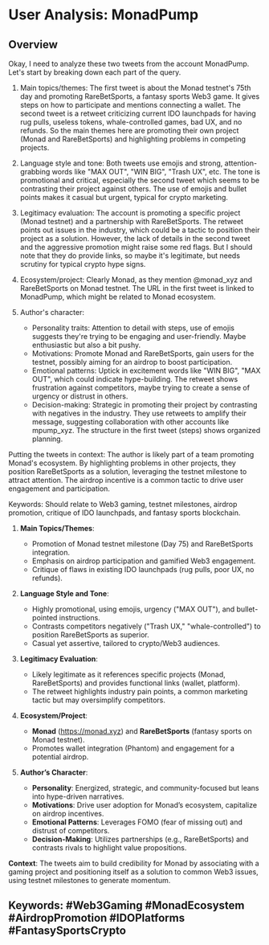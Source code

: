 # User Analysis: MonadPump

## Overview

<think>
Okay, I need to analyze these two tweets from the account MonadPump. Let's start by breaking down each part of the query.

1. Main topics/themes: The first tweet is about the Monad testnet's 75th day and promoting RareBetSports, a fantasy sports Web3 game. It gives steps on how to participate and mentions connecting a wallet. The second tweet is a retweet criticizing current IDO launchpads for having rug pulls, useless tokens, whale-controlled games, bad UX, and no refunds. So the main themes here are promoting their own project (Monad and RareBetSports) and highlighting problems in competing projects.

2. Language style and tone: Both tweets use emojis and strong, attention-grabbing words like "MAX OUT", "WIN BIG", "Trash UX", etc. The tone is promotional and critical, especially the second tweet which seems to be contrasting their project against others. The use of emojis and bullet points makes it casual but urgent, typical for crypto marketing.

3. Legitimacy evaluation: The account is promoting a specific project (Monad testnet) and a partnership with RareBetSports. The retweet points out issues in the industry, which could be a tactic to position their project as a solution. However, the lack of details in the second tweet and the aggressive promotion might raise some red flags. But I should note that they do provide links, so maybe it's legitimate, but needs scrutiny for typical crypto hype signs.

4. Ecosystem/project: Clearly Monad, as they mention @monad_xyz and RareBetSports on Monad testnet. The URL in the first tweet is linked to MonadPump, which might be related to Monad ecosystem.

5. Author's character:
   - Personality traits: Attention to detail with steps, use of emojis suggests they're trying to be engaging and user-friendly. Maybe enthusiastic but also a bit pushy.
   - Motivations: Promote Monad and RareBetSports, gain users for the testnet, possibly aiming for an airdrop to boost participation.
   - Emotional patterns: Uptick in excitement words like "WIN BIG", "MAX OUT", which could indicate hype-building. The retweet shows frustration against competitors, maybe trying to create a sense of urgency or distrust in others.
   - Decision-making: Strategic in promoting their project by contrasting with negatives in the industry. They use retweets to amplify their message, suggesting collaboration with other accounts like mpump_xyz. The structure in the first tweet (steps) shows organized planning.

Putting the tweets in context: The author is likely part of a team promoting Monad's ecosystem. By highlighting problems in other projects, they position RareBetSports as a solution, leveraging the testnet milestone to attract attention. The airdrop incentive is a common tactic to drive user engagement and participation.

Keywords: Should relate to Web3 gaming, testnet milestones, airdrop promotion, critique of IDO launchpads, and fantasy sports blockchain.
</think>

1. **Main Topics/Themes**:  
   - Promotion of Monad testnet milestone (Day 75) and RareBetSports integration.  
   - Emphasis on airdrop participation and gamified Web3 engagement.  
   - Critique of flaws in existing IDO launchpads (rug pulls, poor UX, no refunds).  

2. **Language Style and Tone**:  
   - Highly promotional, using emojis, urgency ("MAX OUT"), and bullet-pointed instructions.  
   - Contrasts competitors negatively ("Trash UX," "whale-controlled") to position RareBetSports as superior.  
   - Casual yet assertive, tailored to crypto/Web3 audiences.  

3. **Legitimacy Evaluation**:  
   - Likely legitimate as it references specific projects (Monad, RareBetSports) and provides functional links (wallet, platform).  
   - The retweet highlights industry pain points, a common marketing tactic but may oversimplify competitors.  

4. **Ecosystem/Project**:  
   - **Monad** (https://monad.xyz) and **RareBetSports** (fantasy sports on Monad testnet).  
   - Promotes wallet integration (Phantom) and engagement for a potential airdrop.  

5. **Author’s Character**:  
   - **Personality**: Energized, strategic, and community-focused but leans into hype-driven narratives.  
   - **Motivations**: Drive user adoption for Monad’s ecosystem, capitalize on airdrop incentives.  
   - **Emotional Patterns**: Leverages FOMO (fear of missing out) and distrust of competitors.  
   - **Decision-Making**: Utilizes partnerships (e.g., RareBetSports) and contrasts rivals to highlight value propositions.  

**Context**: The tweets aim to build credibility for Monad by associating with a gaming project and positioning itself as a solution to common Web3 issues, using testnet milestones to generate momentum.  

**Keywords**: #Web3Gaming #MonadEcosystem #AirdropPromotion #IDOPlatforms #FantasySportsCrypto
---
